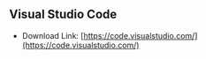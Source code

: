 ## Visual Studio Code

- Download Link: [https://code.visualstudio.com/](https://code.visualstudio.com/)